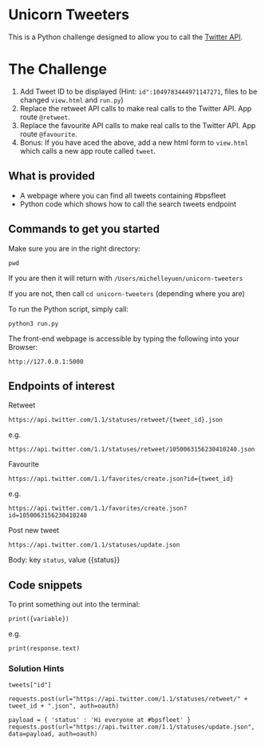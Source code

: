 # Unicorn Tweeters

This is a Python challenge designed to allow you to call the [Twitter API](https://developer.twitter.com/en/docs).


# The Challenge

1) Add Tweet ID to be displayed
(Hint:
```id":1049783444971147271```, files to be changed ```view.html``` and ```run.py```)
2) Replace the retweet API calls to make real calls to the Twitter API. App route ```@retweet```.
3) Replace the favourite API calls to make real calls to the Twitter API. App route ```@favourite```.
4) Bonus: If you have aced the above, add a new html form to ```view.html``` which calls a new app route called ```tweet```.

## What is provided
* A webpage where you can find all tweets containing #bpsfleet
* Python code which shows how to call the search tweets endpoint


## Commands to get you started

Make sure you are in the right directory:

```
pwd
```

If you are then it will return with ```/Users/michelleyuen/unicorn-tweeters```

If you are not, then call ```cd unicorn-tweeters``` (depending where you are)

To run the Python script, simply call:

```
python3 run.py
```

The front-end webpage is accessible by typing the following into your Browser:

```
http://127.0.0.1:5000
```

## Endpoints of interest

Retweet

```
https://api.twitter.com/1.1/statuses/retweet/{tweet_id}.json
```
e.g.
```
https://api.twitter.com/1.1/statuses/retweet/1050063156230410240.json
```

Favourite

```
https://api.twitter.com/1.1/favorites/create.json?id={tweet_id}
```
e.g.
```
https://api.twitter.com/1.1/favorites/create.json?id=1050063156230410240
```

Post new tweet

```
https://api.twitter.com/1.1/statuses/update.json
```

Body: key ```status```, value {{status}}


## Code snippets
To print something out into the terminal:
```
print({variable})
```
e.g.
```
print(response.text)
```


### Solution Hints

```
tweets["id"]
```

```
requests.post(url="https://api.twitter.com/1.1/statuses/retweet/" + tweet_id + ".json", auth=oauth)
```

```
payload = { 'status' : 'Hi everyone at #bpsfleet' }
requests.post(url="https://api.twitter.com/1.1/statuses/update.json", data=payload, auth=oauth)
```

